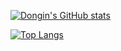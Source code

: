 [![Dongin's GitHub stats](https://github-readme-stats.vercel.app/api?username=kimleedi&hide=stars&count_private=true&theme=github_dark)](https://github.com/anuraghazra/github-readme-stats)

[![Top Langs](https://github-readme-stats.vercel.app/api/top-langs/?username=kimleedi&layout=compact&theme=github_dark)](https://github.com/anuraghazra/github-readme-stats)
